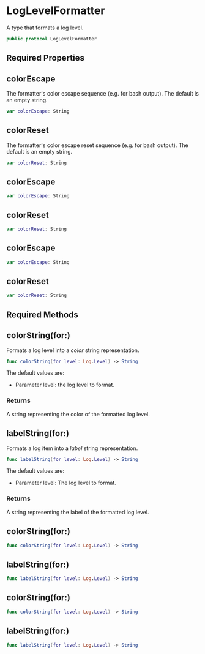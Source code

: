 # LogLevelFormatter

A type that formats a log level.

``` swift
public protocol LogLevelFormatter
```

## Required Properties

## colorEscape

The formatter's color escape sequence (e.g. for bash output). The default is an empty string.

``` swift
var colorEscape: String
```

## colorReset

The formatter's color escape reset sequence (e.g. for bash output). The default is an empty string.

``` swift
var colorReset: String
```

## colorEscape

``` swift
var colorEscape: String
```

## colorReset

``` swift
var colorReset: String
```

## colorEscape

``` swift
var colorEscape: String
```

## colorReset

``` swift
var colorReset: String
```

## Required Methods

## colorString(for:)

Formats a log level into a *color* string representation.

``` swift
func colorString(for level: Log.Level) -> String
```

The default values are:

  - Parameter level: the log level to format.

### Returns

A string representing the color of the formatted log level.

## labelString(for:)

Formats a log item into a *label* string representation.

``` swift
func labelString(for level: Log.Level) -> String
```

The default values are:

  - Parameter level: The log level to format.

### Returns

A string representing the label of the formatted log level.

## colorString(for:)

``` swift
func colorString(for level: Log.Level) -> String
```

## labelString(for:)

``` swift
func labelString(for level: Log.Level) -> String
```

## colorString(for:)

``` swift
func colorString(for level: Log.Level) -> String
```

## labelString(for:)

``` swift
func labelString(for level: Log.Level) -> String
```
